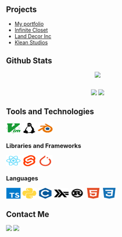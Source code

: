 ## Projects
- [My portfolio](https://treywilkinson.com)
- [Infinite Closet](https://infinitecloset.co.uk)
- [Land Decor Inc](https://landdecorinc.com)
- [Klean Studios](https://kleanstudio.com)


## Github Stats

<div align="center">
  <img height="360em" src="https://activity-graph.herokuapp.com/graph?username=t-wilkinson&hide_border=false&theme=dracula" />

  ##
  
  <div style="center">
  <img height="180em" src="https://github-readme-stats.vercel.app/api?username=t-wilkinson&show_icons=true&theme=dracula&include_all_commits=true&count_private=true"/>    
  <img height="180em" src="https://github-readme-stats.vercel.app/api/top-langs/?username=t-wilkinson&layout=compact&langs_count=7&theme=dracula"/>
  </div>
</div>
  
 ## Tools and Technologies
  <div style="display: inline_block">
    <img align="center" alt="Vim" height="30" width="40" src="https://raw.githubusercontent.com/devicons/devicon/master/icons/vim/vim-plain.svg"> 
    <img align="center" alt="Linux" height="30" width="40" src="https://raw.githubusercontent.com/devicons/devicon/master/icons/linux/linux-plain.svg"> 
    <img align="center" alt="Blender" height="30" width="40" src="https://raw.githubusercontent.com/devicons/devicon/master/icons/blender/blender-original.svg">
  </div>
  
  ### Libraries and Frameworks
 <div style="display: inline_block">
  <img align="center" alt="React" height="30" width="40" src="https://raw.githubusercontent.com/devicons/devicon/master/icons/react/react-original.svg">
  <img align="center" alt="Svelte" height="30" width="40" src="https://raw.githubusercontent.com/devicons/devicon/master/icons/svelte/svelte-original.svg">
  <img align="center" alt="Pytorch" height="30" width="40" src="https://raw.githubusercontent.com/devicons/devicon/master/icons/pytorch/pytorch-original.svg">
</div>
  
 ### Languages
<div style="display: inline_block">

  <img align="center" alt="Ts" height="30" width="40" src="https://raw.githubusercontent.com/devicons/devicon/master/icons/typescript/typescript-plain.svg">
  <img align="center" alt="Py" height="30" width="40" src="https://raw.githubusercontent.com/devicons/devicon/master/icons/python/python-plain.svg">
  <img align="center" alt="C" height="30" width="40" src="https://raw.githubusercontent.com/devicons/devicon/master/icons/c/c-plain.svg">
  <img align="center" alt="Haskell" height="30" width="40" src="https://raw.githubusercontent.com/devicons/devicon/master/icons/haskell/haskell-plain.svg">  
  <img align="center" alt="Blender" height="30" width="40" src="https://raw.githubusercontent.com/devicons/devicon/master/icons/rust/rust-plain.svg">
  <img align="center" alt="Ts" height="30" width="40" src="https://raw.githubusercontent.com/devicons/devicon/master/icons/html5/html5-plain.svg">
  <img align="center" alt="Ts" height="30" width="40" src="https://raw.githubusercontent.com/devicons/devicon/master/icons/css3/css3-plain.svg">
</div>

 ## Contact Me
<div> 
  <a href = "mailto:winston.trey.wilkinson@gmail.com"><img src="https://img.shields.io/badge/-Gmail-%23333?style=for-the-badge&logo=gmail&logoColor=white" target="_blank"></a>
  <a href="https://www.linkedin.com/in/trey-wilkinson-24b081210/" target="_blank"><img src="https://img.shields.io/badge/-LinkedIn-%230077B5?style=for-the-badge&logo=linkedin&logoColor=white" target="_blank"></a>
</div>
